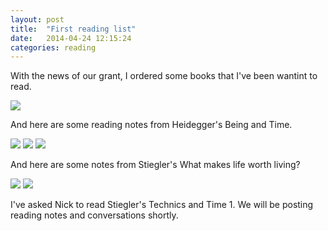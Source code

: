 ```yaml
---
layout: post
title:  "First reading list"
date:   2014-04-24 12:15:24
categories: reading
---
```

With the news of our grant, I ordered some books that I've been wantint to read.

<img src="https://farm6.staticflickr.com/5271/14024728195_9822de79cc_z.jpg">

And here are some reading notes from Heidegger's Being and Time.

<img src="https://farm3.staticflickr.com/2897/14001686426_3b9018b513_z.jpg">

<img src="https://farm3.staticflickr.com/2927/14024821635_161052fa76_z.jpg">

<img src="https://farm6.staticflickr.com/5510/14024803415_ffe20b8b13_z.jpg">

And here are some notes from Stiegler's What makes life worth living?

<img src="https://farm8.staticflickr.com/7431/14025321884_d5884afb4c_z.jpg">

<img src="https://farm6.staticflickr.com/5084/14025321694_974ca973b5_z.jpg">

I've asked Nick to read Stiegler's Technics and Time 1. We will be posting reading notes and conversations shortly.
